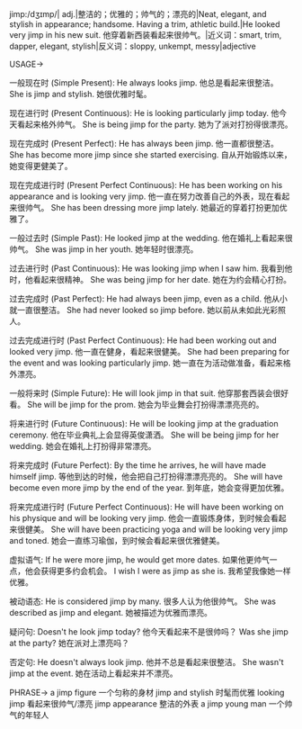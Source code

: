 jimp:/dʒɪmp/| adj.|整洁的；优雅的；帅气的；漂亮的|Neat, elegant, and stylish in appearance; handsome.  Having a trim, athletic build.|He looked very jimp in his new suit. 他穿着新西装看起来很帅气。|近义词：smart, trim, dapper, elegant, stylish|反义词：sloppy, unkempt, messy|adjective

USAGE->

一般现在时 (Simple Present):
He always looks jimp. 他总是看起来很整洁。
She is jimp and stylish. 她很优雅时髦。


现在进行时 (Present Continuous):
He is looking particularly jimp today. 他今天看起来格外帅气。
She is being jimp for the party.  她为了派对打扮得很漂亮。


现在完成时 (Present Perfect):
He has always been jimp. 他一直都很整洁。
She has become more jimp since she started exercising.  自从开始锻炼以来，她变得更健美了。


现在完成进行时 (Present Perfect Continuous):
He has been working on his appearance and is looking very jimp. 他一直在努力改善自己的外表，现在看起来很帅气。
She has been dressing more jimp lately. 她最近的穿着打扮更加优雅了。


一般过去时 (Simple Past):
He looked jimp at the wedding. 他在婚礼上看起来很帅气。
She was jimp in her youth. 她年轻时很漂亮。


过去进行时 (Past Continuous):
He was looking jimp when I saw him. 我看到他时，他看起来很精神。
She was being jimp for her date. 她在为约会精心打扮。


过去完成时 (Past Perfect):
He had always been jimp, even as a child. 他从小就一直很整洁。
She had never looked so jimp before. 她以前从未如此光彩照人。


过去完成进行时 (Past Perfect Continuous):
He had been working out and looked very jimp. 他一直在健身，看起来很健美。
She had been preparing for the event and was looking particularly jimp. 她一直在为活动做准备，看起来格外漂亮。


一般将来时 (Simple Future):
He will look jimp in that suit. 他穿那套西装会很好看。
She will be jimp for the prom. 她会为毕业舞会打扮得漂漂亮亮的。


将来进行时 (Future Continuous):
He will be looking jimp at the graduation ceremony. 他在毕业典礼上会显得英俊潇洒。
She will be being jimp for her wedding. 她会在婚礼上打扮得非常漂亮。


将来完成时 (Future Perfect):
By the time he arrives, he will have made himself jimp. 等他到达的时候，他会把自己打扮得漂漂亮亮的。
She will have become even more jimp by the end of the year. 到年底，她会变得更加优雅。


将来完成进行时 (Future Perfect Continuous):
He will have been working on his physique and will be looking very jimp. 他会一直锻炼身体，到时候会看起来很健美。
She will have been practicing yoga and will be looking very jimp and toned. 她会一直练习瑜伽，到时候会看起来很优雅健美。



虚拟语气:
If he were more jimp, he would get more dates. 如果他更帅气一点，他会获得更多约会机会。
I wish I were as jimp as she is. 我希望我像她一样优雅。



被动语态:
He is considered jimp by many. 很多人认为他很帅气。
She was described as jimp and elegant. 她被描述为优雅而漂亮。



疑问句:
Doesn't he look jimp today? 他今天看起来不是很帅吗？
Was she jimp at the party? 她在派对上漂亮吗？



否定句:
He doesn't always look jimp. 他并不总是看起来很整洁。
She wasn't jimp at the event. 她在活动上看起来并不漂亮。


PHRASE->
a jimp figure  一个匀称的身材
jimp and stylish  时髦而优雅
looking jimp  看起来很帅气/漂亮
jimp appearance  整洁的外表
a jimp young man  一个帅气的年轻人
